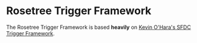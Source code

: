 # Rosetree Trigger Framework

The Rosetree Trigger Framework is based **heavily** on [Kevin O'Hara's SFDC Trigger Framework](https://github.com/kevinohara80/sfdc-trigger-framework).  